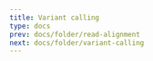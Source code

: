 ```yaml
---
title: Variant calling
type: docs
prev: docs/folder/read-alignment
next: docs/folder/variant-calling
---
```

